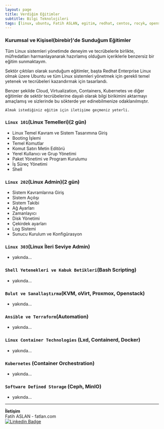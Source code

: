 ```yaml
---
layout: page
title: Verdiğim Eğitimler
subtitle: Bilgi Teknolojileri
tags: [linux, ubuntu, Fatih ASLAN, egitim, redhat, centos, rocyk, opensource, almalinux, debian, fatihaslan, docker, kubernetes, container, rancher, cloud, oVirt, KVM, docker, containerd, container, ceph, minio ]
---
```


### Kurumsal ve Kişisel(birebir)'de Sunduğum Eğitimler

Tüm Linux sistemleri yönetimde deneyim ve tecrübelerle birlikte, müfredatları harmanlayanarak hazırlamış olduğum içeriklerle benzersiz bir eğitim sunmaktayım.

Sektör çıktıları olarak sunduğum eğitimler, başta Redhat Enterprise Linux olmak üzere Ubuntu ve tüm Linux sistemleri yönetmek için gerekli temel yetenek ve tecrübeleri kazandırmak için tasarlandı.

Benzer şekilde Cloud, Virtualization, Containers, Kubernetes ve diğer eğitimler de sektör tecrübelerine dayalı olarak bilgi birikimini aktarmayı amaçlamış ve sizlerinde bu sökterde yer edinebilmenize odaklanılmıştır.

`Almak istediğiniz eğitim için iletişime geçmeniz yeterli.`

### `Linux 101`(Linux Temelleri)(2 gün)

- Linux Temel Kavram ve Sistem Tasarımına Giriş
- Booting İşlemi
- Temel Komutlar
- Komut Satırı Metin Editörü
- Yerel Kullanıcı ve Grup Yönetimi
- Paket Yönetimi ve Program Kurulumu
- İş Süreç Yönetimi
- Shell

### `Linux 202`(Linux Admin)(2 gün)

- Sistem Kavramlarına Giriş
- Sistem Açılışı
- Sistem Takibi
- Ağ Ayarları
- Zamanlayıcı
- Disk Yönetimi
- Çekirdek ayarları
- Log Sistemi
- Sunucu Kurulum ve Konfigürasyon

### `Linux 303`(Linux İleri Seviye Admin)

- yakında...

### `Shell Yetenekleri ve Kabuk Betikleri`(Bash Scripting)

- yakında...

### `Bulut ve Sanallaştırma`(KVM, oVirt, Proxmox, Openstack)

- yakında...

### `Ansible ve Terraform`(Automation)

- yakında...

### `Linux Container Technologies` (Lxd, Containerd, Docker)

- yakında...

### `Kubernetes` (Container Orchestration)

- yakında...

### `Software Defined Storage` (Ceph, MinIO)

- yakında...

-----
**İletişim**<br>
Fatih ASLAN - fatlan.com<br>
[![Linkedin Badge](https://img.shields.io/badge/fatihaslan-linkedin-blue?style=for-the-badge&logo=linkedin)](https://www.linkedin.com/in/fafatihaslan) <br>